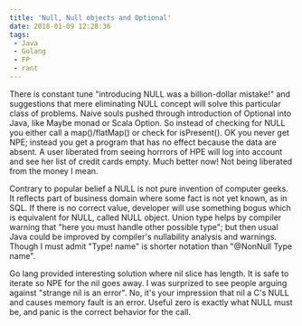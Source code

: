 ```yaml
---
title: 'Null, Null objects and Optional'
date: 2018-01-09 12:28:36
tags:
 - Java
 - Golang
 - FP
 - rant
---
```

There is constant tune "introducing NULL was a billion-dollar mistake!" and suggestions that mere eliminating NULL concept will solve this particular class of problems. Naive souls pushed through introduction of Optional into Java, like Maybe monad or Scala Option. So instead of checking for NULL you either call a map()/flatMap() or check for isPresent(). OK you never get NPE; instead you get a program that has no effect because the data are absent. A user liberated from seeing horrrors of HPE will log into account and see her list of credit cards empty. Much better now! Not being liberated from the money I mean.

Contrary to popular belief a NULL is not pure invention of computer geeks. It reflects part of business domain where some fact is not yet known, as in SQL. If there is no correct  value, developer will use something bogus which is equivalent for NULL, called NULL object. Union type helps by compiler warning that "here you must handle other possible type"; but then usual Java could be improved by compiler's nullability analysis and warnings. Though I must admit "Type! name" is shorter notation than "@NonNull Type name".

Go lang provided interesting solution where nil slice has length. It is safe to iterate so NPE for the nil goes away. I was surprized to see people arguing against "strange nil is an error". No, it's your impression that nil a C's NULL and causes memory fault is an error. Useful zero is exactly what NULL must be, and panic is the correct behavior for the call.